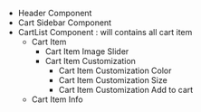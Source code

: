 - Header Component
- Cart Sidebar Component
- CartList Component : will contains all cart item
  - Cart Item
    - Cart Item Image Slider
    - Cart Item Customization
      - Cart Item Customization Color
      - Cart Item Customization Size
      - Cart Item Customization Add to cart
  - Cart Item Info
